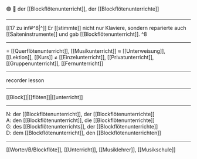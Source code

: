 🟢 🥁 der [[Blockflötenunterricht]], der [[Blockflötenunterrichte]]

---
[[17 zu inf#^8|^]] Er [[stimmte]] nicht nur Klaviere, sondern reparierte auch [[Saiteninstrumente]] und gab [[Blockflötenunterricht]].  ^8

---
= [[Querflötenunterricht]], [[Musikunterricht]]
≈ [[Unterweisung]], [[Lektion]], [[Kurs]]
≠ [[Einzelunterricht]], [[Privatunterricht]], [[Gruppenunterricht]], [[Fernunterricht]]

---
recorder lesson

---
[[Block]]|[[flöten]]|[[unterricht]]

---
N: der [[Blockflötenunterricht]], der [[Blockflötenunterrichte]]  
A: den [[Blockflötenunterricht]], die [[Blockflötenunterrichte]]  
G: des [[Blockflötenunterrichts]], der [[Blockflötenunterrichte]]  
D: dem [[Blockflötenunterricht]], den [[Blockflötenunterrichten]]  

---
[[Worter/B/Blockflöte]], [[Unterricht]], [[Musiklehrer]], [[Musikschule]]
